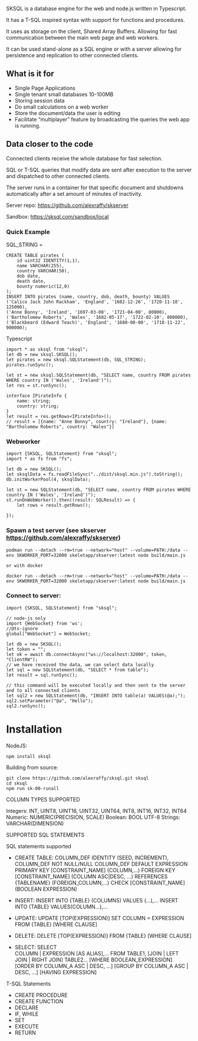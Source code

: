 
SKSQL is a database engine for the web and node.js written in Typescript.

It has a T-SQL inspired syntax with support for functions and procedures. 

It uses as storage on the client, Shared Array Buffers. Allowing for fast communication between the main web page and web workers.

It can be used stand-alone as a SQL engine or with a server allowing for persistence and replication to other connected clients.



## What is it for
- Single Page Applications
- Single tenant small databases 10-100MB
- Storing session data
- Do small calculations on a web worker
- Store the document/data the user is editing
- Facilitate “multiplayer” feature by broadcasting the queries the web app is running. 

## Data closer to the code
Connected clients receive the whole database for fast selection.

SQL or T-SQL queries that modify data are sent after execution to the server and dispatched to other connected clients. 

The server runs in a container for that specific document and shutdowns automatically after a set amount of minutes of inactivity.

Server repo: https://github.com/alexraffy/skserver

Sandbox: https://sksql.com/sandbox/local

### Quick Example

SQL_STRING = 
	
	CREATE TABLE pirates (
		id uint32 IDENTITY(1,1),
		name VARCHAR(255),
		country VARCHAR(50),
		dob date,
		death date,
		bounty numeric(12,0)
	);
	INSERT INTO pirates (name, country, dob, death, bounty) VALUES
	('Calico Jack John Rackham', 'England', '1682-12-26', '1720-11-18', 125000),
	('Anne Bonny', 'Ireland', '1697-03-08', '1721-04-00', 80000),
	('Bartholomew Roberts', 'Wales', '1682-05-17', '1722-02-10', 800000),
	('Blackbeard (Edward Teach)', 'England', '1680-00-00', '1718-11-22', 900000);



Typescript
	
	import * as sksql from "sksql";
	let db = new sksql.SKSQL();
	let pirates = new sksql.SQLStatement(db, SQL_STRING);
	pirates.runSync();
	
	let st = new sksql.SQLStatement(db, "SELECT name, country FROM pirates WHERE country IN ('Wales', 'Ireland')");
	let res = st.runSync();
	
	interface IPirateInfo {
		name: string;
		country: string;
	}
	let result = res.getRows<IPirateInfo>();
	// result = [{name: "Anne Bonny", country: "Ireland"}, {name: "Bartholomew Roberts", country: "Wales"}]
	


### Webworker
 
	
	import {SKSQL, SQLStatement} from "sksql";
	import * as fs from "fs";
	
	let db = new SKSQL();
	let sksqlData = fs.readFileSync("../dist/sksql.min.js").toString();
	db.initWorkerPool(4, sksqlData);
	
	let st = new SQLStatement(db, "SELECT name, country FROM pirates WHERE country IN ('Wales', 'Ireland')");
	st.runOnWebWorker().then((result: SQLResult) => {
		let rows = result.getRows();
		
	});

### Spawn a test server (see skserver https://github.com/alexraffy/skserver)
    podman run --detach --rm=true --network="host" --volume=PATH:/data --env SKWORKER_PORT=32000 skeletapp/skserver:latest node build/main.js
    
    or with docker

    docker run --detach --rm=true --network="host" --volume=PATH:/data --env SKWORKER_PORT=32000 skeletapp/skserver:latest node build/main.js

### Connect to server:
	
	import {SKSQL, SQLStatement} from "sksql";

	// node-js only
	import {WebSocket} from 'ws';
	//@ts-ignore
	global["WebSocket"] = WebSocket;

	let db = new SKSQL();
	let token = "";
	let ok = await db.connectAsync("ws://localhost:32000", token, "ClientRW");
    // we have received the data, we can select data locally
	let sql = new SQLStatement(db, "SELECT * from table");
	let result = sql.runSync();	
	
	// this command will be executed locally and then sent to the server and to all connected clients
	let sql2 = new SQLStatement(db, "INSERT INTO table(a) VALUES(@a);");
	sql2.setParameter("@a", "Hello");
	sql2.runSync();

# Installation

NodeJS:

	npm install sksql

Building from source:
	
	git clone https://github.com/alexraffy/sksql.git sksql
	cd sksql
	npm run sk-00-runall
	

COLUMN TYPES SUPPORTED

Integers:
	INT, UINT8, UINT16, UINT32, UINT64, INT8, INT16, INT32, INT64
Numeric:
	NUMERIC(PRECISION, SCALE)
Boolean:
	BOOL
UTF-8 Strings:
	VARCHAR(DIMENSION)

SUPPORTED SQL STATEMENTS

SQL statements supported
 - CREATE TABLE:
    COLUMN_DEF IDENTITY (SEED, INCREMENT),
    COLUMN_DEF NOT NULL/NULL
    COLUMN_DEF DEFAULT EXPRESSION
    PRIMARY KEY [CONSTRAINT_NAME] (COLUMN,...)
    FOREIGN KEY [CONSTRAINT_NAME] (COLUMN ASC|DESC, ...) REFERENCES 		{TABLENAME} (FOREIGN_COLUMN,...)
    CHECK [CONSTRAINT_NAME] (BOOLEAN EXPRESSION)

 - INSERT:
    INSERT INTO {TABLE} (COLUMNS) VALUES (...),...
    INSERT INTO {TABLE} VALUES(COLUMN...),...

 - UPDATE:
    UPDATE [TOP(EXPRESSION)] SET COLUMN = EXPRESSION FROM {TABLE} [WHERE CLAUSE]

 - DELETE:
    DELETE [TOP(EXPRESSION)] FROM {TABLE} [WHERE CLAUSE]

 - SELECT:
    SELECT  
        COLUMN | EXPRESSION [AS ALIAS],...
    FROM
        TABLE1, [JOIN | LEFT JOIN | RIGHT JOIN] TABLE2...
    [WHERE BOOLEAN_EXPRESSION]
    [ORDER BY COLUMN_A ASC | DESC, ...]
    [GROUP BY COLUMN_A ASC | DESC, ...]
    [HAVING EXPRESSION]

T-SQL Statements
 - CREATE PROCEDURE
 - CREATE FUNCTION
 - DECLARE
 - IF, WHILE
 - SET
 - EXECUTE
 - RETURN